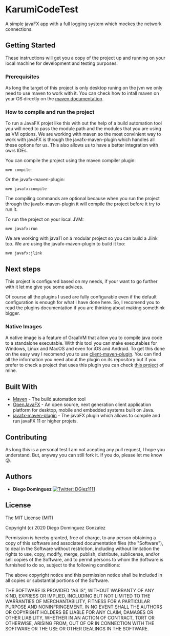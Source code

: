 # KarumiCodeTest
A simple javaFX app with a full logging system which mockes the network connections.

## Getting Started

These instructions will get you a copy of the project up and running on your local machine for development and testing purposes.

### Prerequisites

As long the target of this project is only desktop runing on the jvm we only need to use maven to work with it. You can check how to intall maven on your OS directly on the [maven documentation](https://maven.apache.org/install.html).


### How to compile and run the project

To run a JavaFX projet like this with out the help of a build automation tool you will need to pass the module path and the modules that you are using as VM options. We are working with maven so the most convinient way to work with javaFX is through the javafx-maven-plugin which handles all these options for us. This also allows us to have a better integration with owrs IDEs.

You can compile the project using the maven compiler plugin:

```
mvn compile
```

Or the javafx-maven-plugin:


```
mvn javafx:compile
```

The compiling commands are optional because when you run the project through the javafx-maven-plugin it will compile the project before it try to run it.

To run the project on your local JVM:

```
mvn javafx:run
```

We are working with java11 on a modular project so you can build a Jlink too. We are using the javafx-maven-plugin to build it too:

```
mvn javafx:jlink
```

## Next steps
This project is configured based on my needs, if your want to go further with it let me give you some advices.

Of course all the plugins I used are fully configurable even if the default configuration is enough for what I have done here. So, I recomend you to read the plugins documentation if you are thinking about making somethink bigger.

### Native Images
A native image is a feature of GraalVM that allow you to compile java code to a standalone executable. With this tool you can make executables for Windows, Linux and MacOS and even for iOS and Android. To get this done on the easy way I recomend you to use [client-maven-plugin](https://github.com/gluonhq/client-maven-plugin). You can find all the information you need about the plugin on its repository but if you prefer to check a project that uses this plugin you can check [this project](https://github.com/seniorglez/calculatorFX) of mine.

## Built With

* [Maven](https://maven.apache.org/) - The build automation tool
* [OpenJavaFX](https://openjfx.io/) - An open source, next generation client application platform for desktop, mobile and embedded systems built on Java.
* [javafx-maven-plugin](https://github.com/openjfx/javafx-maven-plugin) - The javaFX plugin  which allows to compile and run javaFX 11 or higher projets.

## Contributing

As long this is a personal test I am not acepting any pull request, I hope you understand. But, anyway you can still fork it. If you do, please let me know :stuck_out_tongue_winking_eye:.


## Authors

* **Diego Dominguez**   <a href="https://twitter.com/DGlez1111" target="_blank">
    <img alt="Twitter: DGlez1111" src="https://img.shields.io/twitter/follow/DGlez1111.svg?style=social" />
  </a>

## License

The MIT License (MIT)

Copyright (c) 2020 Diego Dominguez Gonzalez

Permission is hereby granted, free of charge, to any person obtaining a copy of this software and associated documentation files (the "Software"), to deal in the Software without restriction, including without limitation the rights to use, copy, modify, merge, publish, distribute, sublicense, and/or sell copies of the Software, and to permit persons to whom the Software is furnished to do so, subject to the following conditions:

The above copyright notice and this permission notice shall be included in all copies or substantial portions of the Software.

THE SOFTWARE IS PROVIDED "AS IS", WITHOUT WARRANTY OF ANY KIND, EXPRESS OR IMPLIED, INCLUDING BUT NOT LIMITED TO THE WARRANTIES OF MERCHANTABILITY, FITNESS FOR A PARTICULAR PURPOSE AND NONINFRINGEMENT. IN NO EVENT SHALL THE AUTHORS OR COPYRIGHT HOLDERS BE LIABLE FOR ANY CLAIM, DAMAGES OR OTHER LIABILITY, WHETHER IN AN ACTION OF CONTRACT, TORT OR OTHERWISE, ARISING FROM, OUT OF OR IN CONNECTION WITH THE SOFTWARE OR THE USE OR OTHER DEALINGS IN THE SOFTWARE.
